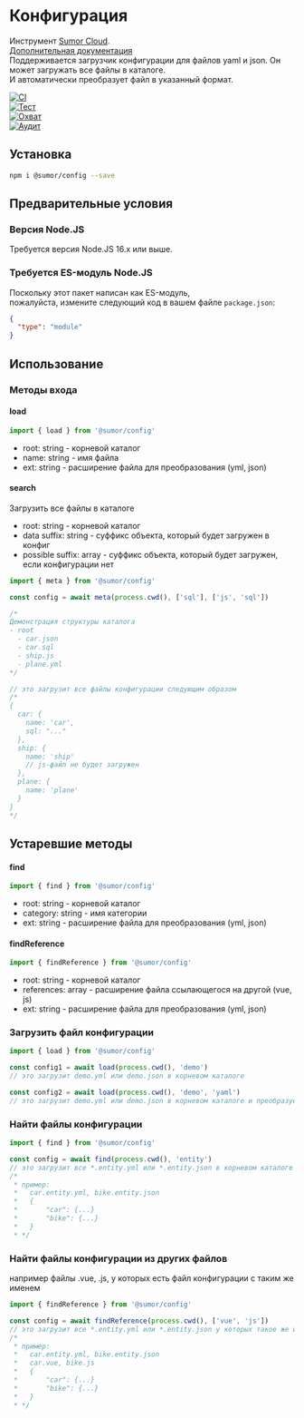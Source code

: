 # Конфигурация

Инструмент [Sumor Cloud](https://sumor.cloud).  
[Дополнительная документация](https://sumor.cloud/config)  
Поддерживается загрузчик конфигурации для файлов yaml и json. Он может загружать все файлы в каталоге.  
И автоматически преобразует файл в указанный формат.

[![CI](https://github.com/sumor-cloud/config/actions/workflows/ci.yml/badge.svg)](https://github.com/sumor-cloud/config/actions/workflows/ci.yml)  
[![Тест](https://github.com/sumor-cloud/config/actions/workflows/ut.yml/badge.svg)](https://github.com/sumor-cloud/config/actions/workflows/ut.yml)  
[![Охват](https://github.com/sumor-cloud/config/actions/workflows/coverage.yml/badge.svg)](https://github.com/sumor-cloud/config/actions/workflows/coverage.yml)  
[![Аудит](https://github.com/sumor-cloud/config/actions/workflows/audit.yml/badge.svg)](https://github.com/sumor-cloud/config/actions/workflows/audit.yml)

## Установка

```bash
npm i @sumor/config --save
```

## Предварительные условия

### Версия Node.JS

Требуется версия Node.JS 16.x или выше.

### Требуется ES-модуль Node.JS

Поскольку этот пакет написан как ES-модуль,  
пожалуйста, измените следующий код в вашем файле `package.json`:

```json
{
  "type": "module"
}
```

## Использование

### Методы входа

#### load

```js
import { load } from '@sumor/config'
```

- root: string - корневой каталог
- name: string - имя файла
- ext: string - расширение файла для преобразования (yml, json)

#### search

Загрузить все файлы в каталоге

- root: string - корневой каталог
- data suffix: string - суффикс объекта, который будет загружен в конфиг
- possible suffix: array - суффикс объекта, который будет загружен, если конфигурации нет

```js
import { meta } from '@sumor/config'

const config = await meta(process.cwd(), ['sql'], ['js', 'sql'])

/*
Демонстрация структуры каталога
- root
  - car.json
  - car.sql
  - ship.js
  - plane.yml
*/

// это загрузит все файлы конфигурации следующим образом
/*
{
  car: {
    name: 'car',
    sql: "..."
  },
  ship: {
    name: 'ship'
    // js-файл не будет загружен
  },
  plane: {
    name: 'plane'
  }
}
*/
```

## Устаревшие методы

#### find

```js
import { find } from '@sumor/config'
```

- root: string - корневой каталог
- category: string - имя категории
- ext: string - расширение файла для преобразования (yml, json)

#### findReference

```js
import { findReference } from '@sumor/config'
```

- root: string - корневой каталог
- references: array - расширение файла ссылающегося на другой (vue, js)
- ext: string - расширение файла для преобразования (yml, json)

### Загрузить файл конфигурации

```javascript
import { load } from '@sumor/config'

const config1 = await load(process.cwd(), 'demo')
// это загрузит demo.yml или demo.json в корневом каталоге

const config2 = await load(process.cwd(), 'demo', 'yaml')
// это загрузит demo.yml или demo.json в корневом каталоге и преобразует его в файл формата yaml
```

### Найти файлы конфигурации

```javascript
import { find } from '@sumor/config'

const config = await find(process.cwd(), 'entity')
// это загрузит все *.entity.yml или *.entity.json в корневом каталоге
/*
 * пример:
 *   car.entity.yml, bike.entity.json
 *   {
 *       "car": {...}
 *       "bike": {...}
 *   }
 * */
```

### Найти файлы конфигурации из других файлов

например файлы .vue, .js, у которых есть файл конфигурации с таким же именем

```javascript
import { findReference } from '@sumor/config'

const config = await findReference(process.cwd(), ['vue', 'js'])
// это загрузит все *.entity.yml или *.entity.json у которых такое же имя, как у файлов *.vue или *.js в корневом каталоге
/*
 * пример:
 *   car.entity.yml, bike.entity.json
 *   car.vue, bike.js
 *   {
 *       "car": {...}
 *       "bike": {...}
 *   }
 * */
```

